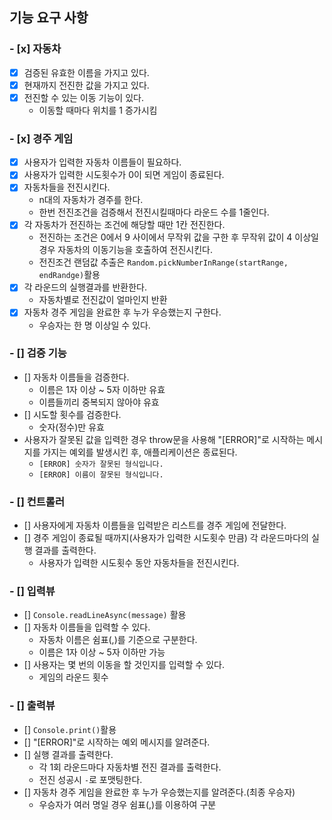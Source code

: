 ## 기능 요구 사항

### - [x] 자동차

- [x] 검증된 유효한 이름을 가지고 있다.
- [x] 현재까지 전진한 값을 가지고 있다.
- [x] 전진할 수 있는 이동 기능이 있다.
  - 이동할 때마다 위치를 1 증가시킴

### - [x] 경주 게임

- [x] 사용자가 입력한 자동차 이름들이 필요하다.
- [x] 사용자가 입력한 시도횟수가 0이 되면 게임이 종료된다.
- [x] 자동차들을 전진시킨다.
  - n대의 자동차가 경주를 한다.
  - 한번 전진조건을 검증해서 전진시킬때마다 라운드 수를 1줄인다.
- [x] 각 자동차가 전진하는 조건에 해당할 때만 1칸 전진한다.
  - 전진하는 조건은 0에서 9 사이에서 무작위 값을 구한 후 무작위 값이 4 이상일 경우 자동차의 이동기능을 호출하여 전진시킨다.
  - 전진조건 랜덤값 추출은 `Random.pickNumberInRange(startRange, endRandge)`활용
- [x] 각 라운드의 실행결과를 반환한다.
  - 자동차별로 전진값이 얼마인지 반환
- [x] 자동차 경주 게임을 완료한 후 누가 우승했는지 구한다.
  - 우승자는 한 명 이상일 수 있다.

### - [] 검증 기능

- [] 자동차 이름들을 검증한다.
  - 이름은 1자 이상 ~ 5자 이하만 유효
  - 이름들끼리 중복되지 않아야 유효
- [] 시도할 횟수를 검증한다.
  - 숫자(정수)만 유효
- 사용자가 잘못된 값을 입력한 경우 throw문을 사용해 "[ERROR]"로 시작하는 메시지를 가지는 예외를 발생시킨 후, 애플리케이션은 종료된다.
  - `[ERROR] 숫자가 잘못된 형식입니다.`
  - `[ERROR] 이름이 잘못된 형식입니다.`

### - [] 컨트롤러

- [] 사용자에게 자동차 이름들을 입력받은 리스트를 경주 게임에 전달한다.
- [] 경주 게임이 종료될 때까지(사용자가 입력한 시도횟수 만큼) 각 라운드마다의 실행 결과를 출력한다.
  - 사용자가 입력한 시도횟수 동안 자동차들을 전진시킨다.

### - [] 입력뷰

- [] `Console.readLineAsync(message)` 활용
- [] 자동차 이름들을 입력할 수 있다.
  - 자동차 이름은 쉼표(,)를 기준으로 구분한다.
  - 이름은 1자 이상 ~ 5자 이하만 가능
- [] 사용자는 몇 번의 이동을 할 것인지를 입력할 수 있다.
  - 게임의 라운드 횟수

### - [] 출력뷰

- [] `Console.print()`활용
- [] "[ERROR]"로 시작하는 예외 메시지를 알려준다.
- [] 실행 결과를 출력한다.
  - 각 1회 라운드마다 자동차별 전진 결과를 출력한다.
  - 전진 성공시 `-`로 포맷팅한다.
- [] 자동차 경주 게임을 완료한 후 누가 우승했는지를 알려준다.(최종 우승자)
  - 우승자가 여러 명일 경우 쉼표(,)를 이용하여 구분

